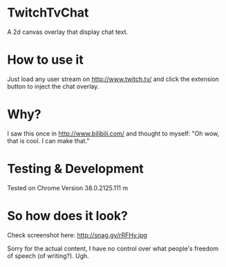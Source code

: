 TwitchTvChat
============

A 2d canvas overlay that display chat text.

How to use it
=============
Just load any user stream on http://www.twitch.tv/ and click the extension button to inject the chat overlay.


Why?
====
I saw this once in http://www.bilibili.com/ and thought to myself: "Oh wow, that is cool.  I can make that."

Testing & Development
=====================
Tested on Chrome Version 38.0.2125.111 m

So how does it look?
=====================
Check screenshot here: http://snag.gy/rRFHy.jpg

Sorry for the actual content, I have no control over what people's freedom of speech (of writing?). Ugh.